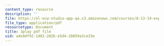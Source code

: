 ```yaml
---
content_type: resource
description: ''
file: https://ol-ocw-studio-app-qa.s3.amazonaws.com/courses/8-13-14-experimental-physics-i-ii-junior-lab-fall-2016-spring-2017/a4e9df921482282be5d428859a3ce33e_SDTtTSHr_yE.pdf
file_type: application/pdf
resourcetype: Document
title: 3play pdf file
uid: a4e9df92-1482-282b-e5d4-28859a3ce33e
---
```

